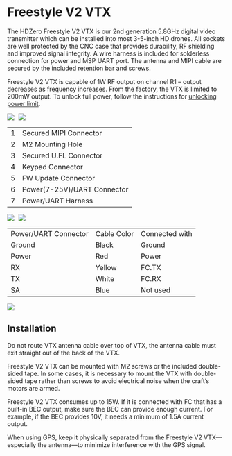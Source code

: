 # Freestyle V2 VTX

The HDZero Freestyle V2 VTX is our 2nd generation 5.8GHz digital video transmitter which can be installed into most 3-5-inch HD drones. All sockets are well protected by the CNC case that provides durability, RF shielding and improved signal integrity. A wire harness is included for solderless connection for power and MSP UART port. The antenna and MIPI cable are secured by the included retention bar and screws.

Freestyle V2 VTX is capable of 1W RF output on channel R1 – output decreases as frequency increases. From the factory, the VTX is limited to 200mW output. To unlock full power, follow the instructions for [unlocking power limit](vtx-firmware-update.md#unlock-rf-power-limit).

<div style="display: flex;gap: 10px;">
<img src="/media/image16.png" id="image13"><img src="/media/image17.png" id="image14">
</div>

<table id="table6">
<tr>
<td>1</td>
<td>Secured MIPI Connector</td>
</tr>
<tr>
<td>2</td>
<td>M2 Mounting Hole</td>
</tr>
<tr>
<td>3</td>
<td>Secured U.FL Connector</td>
</tr>
<tr>
<td>4</td>
<td>Keypad Connector</td>
</tr>
<tr>
<td>5</td>
<td>FW Update Connector</td>
</tr>
<tr>
<td>6</td>
<td>Power(7-25V)/UART Connector</td>
</tr>
<tr>
<td>7</td>
<td>Power/UART Harness</td>
</tr>
</table>

<div style="display: flex;gap: 10px;">
<img src="/media/image18.png" id="image15"><img src="/media/image19.png" id="image16">
</div>


<table id="table7">
<tr>
<td>Power/UART Connector</td>
<td>Cable Color</td>
<td>Connected with</td>
</tr>
<tr>
<td>Ground</td>
<td>Black</td>
<td>Ground</td>
</tr>
<tr>
<td>Power</td>
<td>Red</td>
<td>Power</td>
</tr>
<tr>
<td>RX</td>
<td>Yellow</td>
<td>FC.TX</td>
</tr>
<tr>
<td>TX</td>
<td>White</td>
<td>FC.RX</td>
</tr>
<tr>
<td>SA</td>
<td>Blue</td>
<td>Not used</td>
</tr>
</table>

<img src="/media/image20.png" id="image17">

## Installation

Do not route VTX antenna cable over top of VTX, the antenna cable must exit straight out of the back of the VTX.

Freestyle V2 VTX can be mounted with M2 screws or the included double-sided tape. In some cases, it is necessary to mount the VTX with double-sided tape rather than screws to avoid electrical noise when the craft’s motors are armed.

Freestyle V2 VTX consumes up to 15W. If it is connected with FC that has a built-in BEC output, make sure the BEC can provide enough current. For example, if the BEC provides 10V, it needs a minimum of 1.5A current output.

When using GPS, keep it physically separated from the Freestyle V2 VTX—especially the antenna—to minimize interference with the GPS signal.